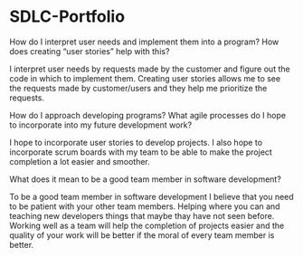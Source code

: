 # SDLC-Portfolio
How do I interpret user needs and implement them into a program? How does creating “user stories” help with this?

I interpret user needs by requests made by the customer and figure out the code in which to implement them. Creating user stories allows me to see the requests made by customer/users and they help me prioritize the requests.

How do I approach developing programs? What agile processes do I hope to incorporate into my future development work?

I hope to incorporate user stories to develop projects. I also hope to incorporate scrum boards with my team to be able to make the project completion a lot easier and smoother.

What does it mean to be a good team member in software development?

To be a good team member in software development I believe that you need to be patient with your other team members. Helping where you can and teaching new developers things that maybe thay have not seen before. Working well as a team will help the completion of projects easier and the quality of your work will be better if the moral of every team member is better.
